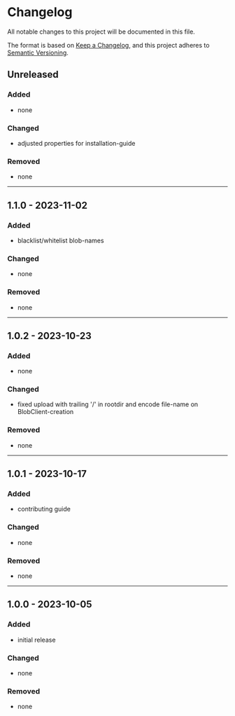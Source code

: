 # Changelog
All notable changes to this project will be documented in this file.

The format is based on [Keep a Changelog](https://keepachangelog.com/en/1.0.0/),
and this project adheres to [Semantic Versioning](https://semver.org/spec/v2.0.0.html).

## Unreleased

### Added

- none

### Changed

- adjusted properties for installation-guide

### Removed

- none

---

## 1.1.0 - 2023-11-02

### Added
- blacklist/whitelist blob-names

### Changed
- none

### Removed
- none

---

## 1.0.2 - 2023-10-23

### Added
- none

### Changed
- fixed upload with trailing '/' in rootdir and encode file-name on BlobClient-creation

### Removed
- none

---

## 1.0.1 - 2023-10-17

### Added
- contributing guide

### Changed
- none

### Removed
- none

---

## 1.0.0 - 2023-10-05

### Added

- initial release

### Changed

- none

### Removed

- none
